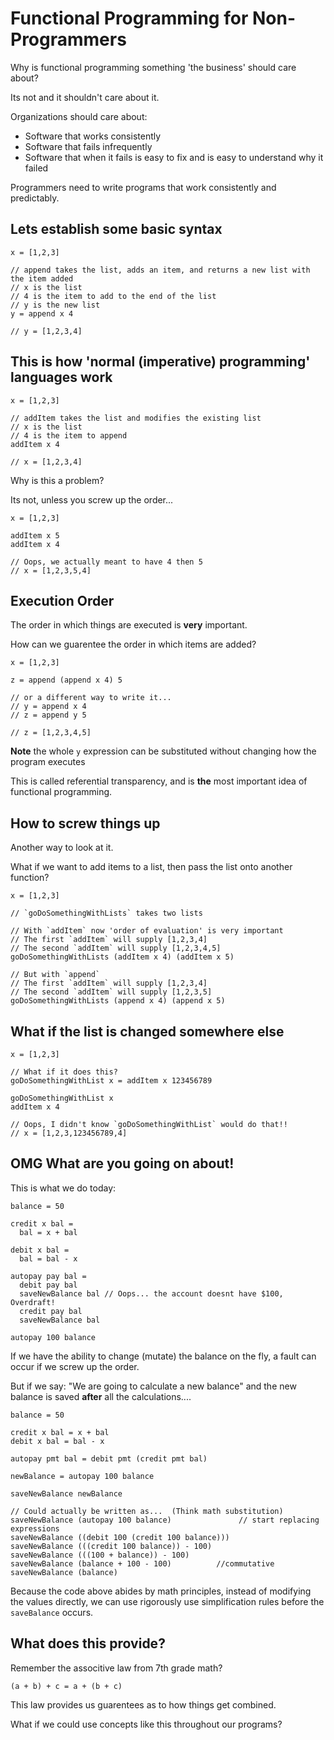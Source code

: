 # Functional Programming for Non-Programmers

Why is functional programming something 'the business' should care about?

Its not and it shouldn't care about it.

Organizations should care about:
* Software that works consistently
* Software that fails infrequently
* Software that when it fails is easy to fix and is easy to understand why it failed

Programmers need to write programs that work consistently and predictably.


## Lets establish some basic syntax

```
x = [1,2,3]

// append takes the list, adds an item, and returns a new list with the item added
// x is the list
// 4 is the item to add to the end of the list
// y is the new list
y = append x 4

// y = [1,2,3,4]
```

## This is how 'normal (imperative) programming' languages work

```
x = [1,2,3]

// addItem takes the list and modifies the existing list
// x is the list
// 4 is the item to append
addItem x 4

// x = [1,2,3,4]
```

Why is this a problem? 

Its not, unless you screw up the order...

```
x = [1,2,3]

addItem x 5
addItem x 4

// Oops, we actually meant to have 4 then 5
// x = [1,2,3,5,4]
```

## Execution Order

The order in which things are executed is **very** important.

How can we guarentee the order in which items are added?

```
x = [1,2,3]

z = append (append x 4) 5

// or a different way to write it...
// y = append x 4
// z = append y 5

// z = [1,2,3,4,5]

```

**Note** the whole `y` expression can be substituted without changing how the program executes

This is called referential transparency, and is **the** most important idea of functional programming.

## How to screw things up

Another way to look at it.

What if we want to add items to a list, then pass the list onto another function?

```
x = [1,2,3]

// `goDoSomethingWithLists` takes two lists

// With `addItem` now 'order of evaluation' is very important
// The first `addItem` will supply [1,2,3,4]
// The second `addItem` will supply [1,2,3,4,5]
goDoSomethingWithLists (addItem x 4) (addItem x 5)

// But with `append`
// The first `addItem` will supply [1,2,3,4]
// The second `addItem` will supply [1,2,3,5]
goDoSomethingWithLists (append x 4) (append x 5)

```

## What if the list is changed somewhere else

```
x = [1,2,3]

// What if it does this?
goDoSomethingWithList x = addItem x 123456789

goDoSomethingWithList x
addItem x 4

// Oops, I didn't know `goDoSomethingWithList` would do that!!
// x = [1,2,3,123456789,4]

```

## OMG What are you going on about!

This is what we do today:

```
balance = 50

credit x bal = 
  bal = x + bal

debit x bal = 
  bal = bal - x

autopay pay bal = 
  debit pay bal  
  saveNewBalance bal // Oops... the account doesnt have $100, Overdraft!
  credit pay bal
  saveNewBalance bal

autopay 100 balance
```

If we have the ability to change (mutate) the balance on the fly, a fault can occur if we screw up the order.

But if we say: "We are going to calculate a new balance" and the new balance is saved **after** all the calculations....

```
balance = 50

credit x bal = x + bal
debit x bal = bal - x

autopay pmt bal = debit pmt (credit pmt bal)

newBalance = autopay 100 balance

saveNewBalance newBalance

// Could actually be written as...  (Think math substitution)
saveNewBalance (autopay 100 balance)               // start replacing expressions
saveNewBalance ((debit 100 (credit 100 balance)))
saveNewBalance (((credit 100 balance)) - 100)
saveNewBalance (((100 + balance)) - 100)
saveNewBalance (balance + 100 - 100)          //commutative
saveNewBalance (balance)
```

Because the code above abides by math principles, instead of modifying the values directly, we can use rigorously use simplification rules before the `saveBalance` occurs.

## What does this provide?

Remember the associtive law from 7th grade math?

```
(a + b) + c = a + (b + c)
```

This law provides us guarentees as to how things get combined.

What if we could use concepts like this throughout our programs?

